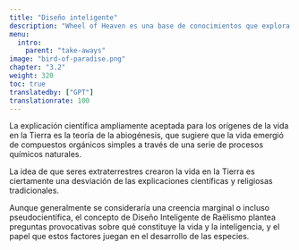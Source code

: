 ```yaml
---
title: "Diseño inteligente"
description: "Wheel of Heaven es una base de conocimientos que explora la hipótesis de trabajo de que la vida en la Tierra fue diseñada inteligentemente por una civilización extraterrestre, los llamados Elohim."
menu:
  intro:
    parent: "take-aways"
image: "bird-of-paradise.png"
chapter: "3.2"
weight: 320
toc: true
translatedby: ["GPT"]
translationrate: 100
---
```


La explicación científica ampliamente aceptada para los orígenes de la vida en la Tierra es la teoría de la abiogénesis, que sugiere que la vida emergió de compuestos orgánicos simples a través de una serie de procesos químicos naturales.

La idea de que seres extraterrestres crearon la vida en la Tierra es ciertamente una desviación de las explicaciones científicas y religiosas tradicionales.

Aunque generalmente se consideraría una creencia marginal o incluso pseudocientífica, el concepto de Diseño Inteligente de Raëlismo plantea preguntas provocativas sobre qué constituye la vida y la inteligencia, y el papel que estos factores juegan en el desarrollo de las especies.
